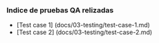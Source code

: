 ### Indice de pruebas QA relizadas

- [Test case 1] (docs/03-testing/test-case-1.md)
- [Test case 2] (docs/03-testing/test-case-2.md)
